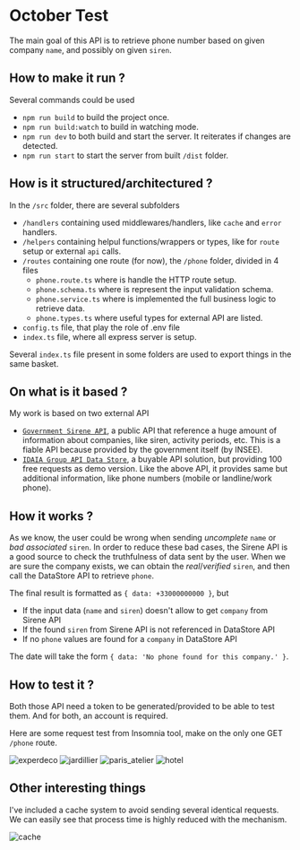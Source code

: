# October Test

The main goal of this API is to retrieve phone number based on given company `name`, and possibly on given `siren`.

## How to make it run ?

Several commands could be used

- `npm run build` to build the project once.
- `npm run build:watch` to build in watching mode.
- `npm run dev` to both build and start the server. It reiterates if changes are detected.
- `npm run start` to start the server from built `/dist` folder.

## How is it structured/architectured ?

In the `/src` folder, there are several subfolders

- `/handlers` containing used middlewares/handlers, like `cache` and `error` handlers.
- `/helpers` containing helpul functions/wrappers or types, like for `route` setup or external `api` calls.
- `/routes` containing one route (for now), the `/phone` folder, divided in 4 files
  - `phone.route.ts` where is handle the HTTP route setup.
  - `phone.schema.ts` where is represent the input validation schema.
  - `phone.service.ts` where is implemented the full business logic to retrieve data.
  - `phone.types.ts` where useful types for external API are listed.
- `config.ts` file, that play the role of .env file
- `index.ts` file, where all express server is setup.

Several `index.ts` file present in some folders are used to export things in the same basket.

## On what is it based ?

My work is based on two external API

- [`Government Sirene API`](https://api.gouv.fr/documentation/sirene_v3), a public API that reference a huge amount of information about companies, like siren, activity periods, etc. This is a fiable API because provided by the government itself (by INSEE).
- [`IDAIA Group API Data Store`](https://api.api-datastore.com/doc/index.html), a buyable API solution, but providing 100 free requests as demo version. Like the above API, it provides same but additional information, like phone numbers (mobile or landline/work phone).

## How it works ?

As we know, the user could be wrong when sending _uncomplete_ `name` or _bad associated_ `siren`. In order to reduce these bad cases, the Sirene API is a good source to check the truthfulness of data sent by the user. When we are sure the company exists, we can obtain the _real_/_verified_ `siren`, and then call the DataStore API to retrieve `phone`.

The final result is formatted as `{ data: +33000000000 }`, but

- If the input data (`name` and `siren`) doesn't allow to get `company` from Sirene API
- If the found `siren` from Sirene API is not referenced in DataStore API
- If no `phone` values are found for a `company` in DataStore API

The date will take the form `{ data: 'No phone found for this company.' }`.

## How to test it ?

Both those API need a token to be generated/provided to be able to test them. And for both, an account is required.

Here are some request test from Insomnia tool, make on the only one GET `/phone` route.

![experdeco](https://user-images.githubusercontent.com/30266205/175837409-c343f680-e0dc-489d-b1d9-5f6bc405f727.png)
![jardillier](https://user-images.githubusercontent.com/30266205/175837396-0f1826ed-781d-4e53-8458-760f2e99f27f.png)
![paris_atelier](https://user-images.githubusercontent.com/30266205/175837400-0eb0df82-19bb-4db9-9f6e-9bd6c6b5c5e7.png)
![hotel](https://user-images.githubusercontent.com/30266205/175837404-ec390b1f-a520-4661-8e76-12e8d91089c1.png)

## Other interesting things

I've included a cache system to avoid sending several identical requests.
We can easily see that process time is highly reduced with the mechanism.

![cache](https://user-images.githubusercontent.com/30266205/175837559-e6f1be9e-5c4d-4f52-bffd-a5486740041e.png)
